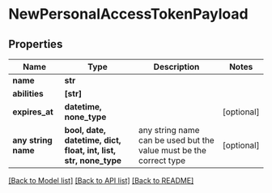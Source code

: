 # NewPersonalAccessTokenPayload


## Properties
Name | Type | Description | Notes
------------ | ------------- | ------------- | -------------
**name** | **str** |  | 
**abilities** | **[str]** |  | 
**expires_at** | **datetime, none_type** |  | [optional] 
**any string name** | **bool, date, datetime, dict, float, int, list, str, none_type** | any string name can be used but the value must be the correct type | [optional]

[[Back to Model list]](../README.md#documentation-for-models) [[Back to API list]](../README.md#documentation-for-api-endpoints) [[Back to README]](../README.md)


